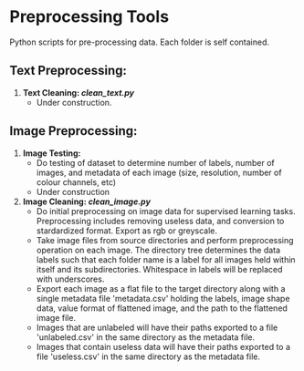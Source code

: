 # Preprocessing Tools
Python scripts for pre-processing data.
Each folder is self contained.

## Text Preprocessing:
1. **Text Cleaning: _clean_text.py_**
    - Under construction.

## Image Preprocessing:
1. **Image Testing:**
    - Do testing of dataset to determine number of labels, number of images, and metadata of each image (size, resolution, number of colour channels, etc)
    - Under construction
2. **Image Cleaning: _clean_image.py_**
    - Do initial preprocessing on image data for supervised learning tasks. Preprocessing includes removing useless data, and conversion to stardardized format. Export as rgb or greyscale.
    - Take image files from source directories and perform preprocessing operation on each image. The directory tree determines the data labels such that each folder name is a label for all images held within itself and its subdirectories. Whitespace in labels will be replaced with underscores.
    - Export each image as a flat file to the target directory along with a single metadata file 'metadata.csv' holding the labels, image shape data, value format of flattened image, and the path to the flattened image file.
    - Images that are unlabeled will have their paths exported to a file 'unlabeled.csv' in the same directory as the metadata file.
    - Images that contain useless data will have their paths exported to a file 'useless.csv' in the same directory as the metadata file.
